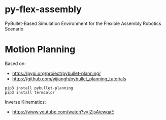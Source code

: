 # py-flex-assembly
PyBullet-Based Simulation Environment for the Flexible Assembly Robotics Scenario

# Motion Planning

Based on:
* https://pypi.org/project/pybullet-planning/
* https://github.com/yijiangh/pybullet_planning_tutorials

```
pip3 install pybullet-planning
pip3 install termcolor
```

Inverse Kinematics:
* https://www.youtube.com/watch?v=lZjsAiewqaE
